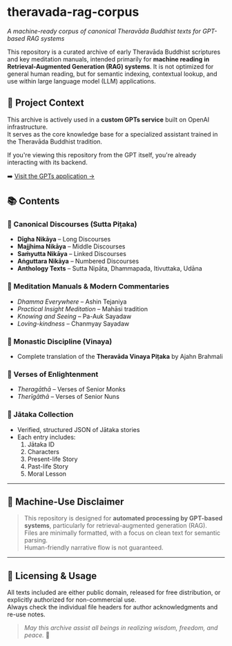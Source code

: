 # theravada-rag-corpus

_A machine-ready corpus of canonical Theravāda Buddhist texts for GPT-based RAG systems_

This repository is a curated archive of early Theravāda Buddhist scriptures and key meditation manuals, intended primarily for **machine reading in Retrieval-Augmented Generation (RAG) systems**. It is not optimized for general human reading, but for semantic indexing, contextual lookup, and use within large language model (LLM) applications.

## 📌 Project Context

This archive is actively used in a **custom GPTs service** built on OpenAI infrastructure.  
It serves as the core knowledge base for a specialized assistant trained in the Theravāda Buddhist tradition.

If you're viewing this repository from the GPT itself, you're already interacting with its backend.

➡️ [Visit the GPTs application →](https://chatgpt.com/g/g-67a6347a15488191a9f0b40146d6f3ec-theravada-buddhism-bot)

## 📚 Contents

### 🧾 Canonical Discourses (Sutta Piṭaka)

- **Dīgha Nikāya** – Long Discourses
- **Majjhima Nikāya** – Middle Discourses
- **Saṁyutta Nikāya** – Linked Discourses
- **Aṅguttara Nikāya** – Numbered Discourses
- **Anthology Texts** – Sutta Nipāta, Dhammapada, Itivuttaka, Udāna

### 🧘 Meditation Manuals & Modern Commentaries

- _Dhamma Everywhere_ – Ashin Tejaniya
- _Practical Insight Meditation_ – Mahāsi tradition
- _Knowing and Seeing_ – Pa-Auk Sayadaw
- _Loving-kindness_ – Chanmyay Sayadaw

### 📜 Monastic Discipline (Vinaya)

- Complete translation of the **Theravāda Vinaya Piṭaka** by Ajahn Brahmali

### 🧎 Verses of Enlightenment

- _Theragāthā_ – Verses of Senior Monks
- _Therīgāthā_ – Verses of Senior Nuns

### 🐘 Jātaka Collection

- Verified, structured JSON of Jātaka stories
- Each entry includes:
  1. Jātaka ID
  2. Characters
  3. Present-life Story
  4. Past-life Story
  5. Moral Lesson

---

## 🤖 Machine-Use Disclaimer

> This repository is designed for **automated processing by GPT-based systems**, particularly for retrieval-augmented generation (RAG).  
> Files are minimally formatted, with a focus on clean text for semantic parsing.  
> Human-friendly narrative flow is not guaranteed.

---

## 📂 Licensing & Usage

All texts included are either public domain, released for free distribution, or explicitly authorized for non-commercial use.  
Always check the individual file headers for author acknowledgments and re-use notes.

> _May this archive assist all beings in realizing wisdom, freedom, and peace._ 🙏

